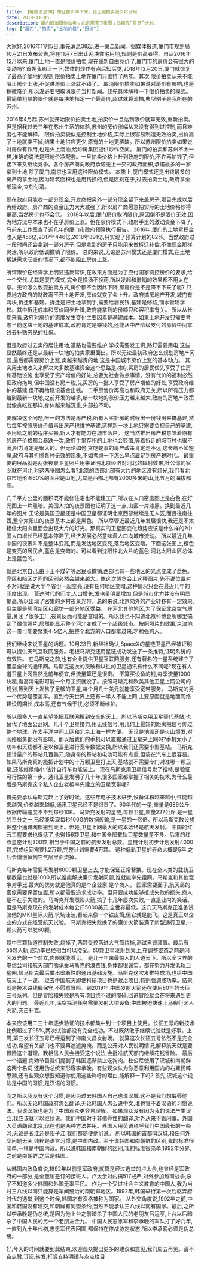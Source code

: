 ```yaml
---
title: 【睡前消息38】想让房价降下来，给土地拍卖限价可没用
date: 2019-11-05
description: 厦门取消限价拍卖；北京周围卫星图；马斯克“星链”计划。
tag: ["厦门","拍卖","土地价格","限价"]
---
```


大家好,2016年11月5日,事先消息38起,进一第二新闻。据媒体报道,厦门市规划局10月21日发布公告,将在11月7日出让两块住宅用地,规则是价高者得。自从2016年12月以来,厦门土地一直是限价拍卖,现在重新自由竞价了,厦门市的房价会有很大的变动吗?
首先我纠正一下,媒体的炒作有点后知后觉,2018年12月20日,厦门就恢复了最高价拿地的规则,限价拍卖土地在厦门只维持了两年。其次,限价拍卖从来不能阻止房价上涨,不促进房价上涨就不错了。
取消限价拍卖如果说对房价有影响,也是稍微降价,所以没必要把取消限价当打新闻。我先具体解释一下限价拍卖的模式。最简单粗暴的限价就是每块地指定一个最高价,超过就算流拍,典型例子是我所在的苏州。

2016年4月起,苏州就开始限价拍卖土地,拍卖价一旦达到限价就算无效,重新拍卖。但是据我过去三年在苏州生活的体验,苏州的房价涨幅从来没有得到过控制,而且难度也不能解释。
限价拍卖貌似是控制土地价格,实际上很容易制造无效拍卖,出价高了土地就卖不掉,结果土地供应更少,原有的土地更稀缺。所以苏州限价拍卖如果说对房价有作用,也是火上浇油,给炒房集团提供炒作空间。
厦门的拍卖和苏州不太一样,准确的说法是限地价净配套。一旦拍卖价格上升到政府的限价,不许再加钱了,但接下来又继续竞争。各个房产商向政府承诺无上一交的政府面积,承诺最多的一家拿到土地,除了厦门,南京也采用这种限价模式。
本质上,厦门模式还是出钱最多的房产商拿土地,因为建筑面积也是用钱换的,但是区别在于,过去拍卖土地,政府拿全部现金,立刻付清。

现在政府只能收一部分现金,开发商把另外一部分现金留下来盖房子,项目完成以后再给政府。房产商的资金压力大大减强了,所以房产商愿意把实际的土地价格炒得更高,当然房价也不会低。
2018年以后,厦门房价取消限价,原因倒不是限价无效,因为地方流导本来也不在乎房价上涨。但在限价模式下,政府手里的激动资金下降了,马前东工作室查了近几年的厦门市政府预算执行报告。
2016年,厦门的土地累积金收入是456亿,2017年446亿,2018年391亿,只实现了预算计划的82%。当然政府过一段时间还会拿到一部分房子,但是拿到的房子只能用来做拆迁补偿,不像现金那样灵活,所以政府低调撤销了限价。
总的来说,无论是苏州模式还是厦门模式,在土地稀缺需求旺盛的情况下,都不能阻止房价上涨。

所谓限价在经济学上明显违反常识,在政策方面是为了应付国家调控房价的要求,给一个交代,尤其是厦门模式,完全是换汤不换药,所以发起和撤销的效果都不用太在意。无论怎么改变拍卖方式,房价都不会因此下降,那房价是不是降不下来了呢?
只要地方政府的财政离不开土地开发,房价就变了会上升。政府搞房地产开发,城门有两块,拆迁和基建。拆迁是把土地拿到手,需要给居民钱,基建是修路,铺水管建学校。其中拆迁成本和房价同步升降,政府能拿到的份额只和容积率有关。
所以从长期来看,政府对房价的态度发生变化主要因素是基建成本。如果土地开发只需要考虑当前这块土地的基建成本,政府肯定是赚钱的,还能从中产阶级支付的房价中间拿钱去补贴穷民的社保。

但是政府过去卖的居住用地,道路也需要维护,学校需要发工资,路灯需要用电,这些显然最终还是从最新一块地的拍卖家里面出。所以无论最初政府怎么规划房地产问题,最后都需要房价上涨,卖越来越贵的地,这是中国城市房价上涨的基本动力。
其实用土地收入来解决大多数基建资金这个思路是对的,买房的居民优先享受了住房和基础设施,也享受了资产增值的好处,总要为社会做点事情。没有代价的福利必然把政府拖垮,但中国没有房产税,先买房的一批人享受了房产增值的好处,享受政府维护的基建,但不再给建设基金出钱。
二手房售价再高也和政府无关,所以所有压力都给到最新一块地,之前开发的越多,新一块地的涨价压力越来越大,政府的房地产政策就像贪吃蛇那样,身体越来越沉重,头部拉不动。

要解决这个问题,唯一的方法是房产税,所有人买新房的时候出一份钱用来搞基建,然后每年按照房价价值再出房产税维护基建,这样新一块土地只需要负担自己的基建,不用给之前的程序买搬,新人才有能力在城市落户。
这当然推出房产税意味着原有的房产价格都会暴跌一次,政府手里存积的土地也会贬值,等着拆迁的城市村也很不满,阻力肯定是很大的。但无论如何,贪吃蛇事的房产政策肯定走不远,这长痛不如短痛,政府与其折腾各种无效的现象,不如考虑一下怎么早点雇足到房产税时代。
最重要的展品就是两张夜景卫星照片用来证明北京经济对河北的辐射效果,杜公你的家乡就在河北,对这两张图怎么看?北京的西部北部有大片的地区没有灯光,我们看北京市地形图60%的面积是山地,尤其是西部北部有2000多米的山,比五月的海拔都高。

几千平方公里的面积既不能修住宅也不能建工厂,所以在人口密度图上是白色,在灯光图上一片黑暗。美国人拍的夜景图也证明了这一点,山区一片漆黑。换到最近几年的图片,无论是美国卫星还是中国卫星都证明北京西部继续是无人区,而且往南往西,整个太阳山的夜景基本上都是黑色。
所以尽管近最近几年发展很快,我还是不太相信太阳山里面会出现大片的灯光。那真实的卫星图变化趋势应该是什么样的?中国人口增长已经基本停滞了,经济发展必然意味着人口向城市流动。
所以最近几年,中国的夜景并不是整体变亮,而是发达地区变亮,落后地区变暗。下面这张图上,橙色是变亮的居民点,蓝色是变暗的。可以看到沈阳往北大片的蓝色,河北太阳山区总体上是蓝色的。

就是北京自己,由于王平煤矿等居民点撤销,西部也有一些地区的光点变成了蓝色。亮区和暗区之间的区别必然会越来越大。像这次博览会上这种图片,先不说位置对不对?就是说大半个省份一起变亮,没有任何地区变暗,这种情况只会在最近几年的印度出现。
莫迪时代的印度,人口增长,发电量明显增加,但是城市化力并没有明显提高,所以出现了密集的乡村夜景光带。总的来说,北京向外的产业转移有一定效果,但主要是熊湾新区和廊坊一部分地区受益。
在河北其他地区,为了保证北京空气质量,关闭了很多工厂,夜景反而可能是变暗的。所以我也不知道北京科博会所哪里搞到了微信照片,居然能显示整个河北变成了一个超级城市。按照照片的效果,京津地这一带可能要聚集4-5亿人,把整个北方的人口都拿过来,才勉强购入。

我们继续来说卫星的话题。10月23日,新华社确认,SpaceX的星链卫星已经被证明可以提供天气互联网服务。老板马斯克还用星链成功发送了一条推特,证明系统的有效性。
在马斯克之前,也有企业提供卫星互联网服务,还有著名的一星系统建立了覆盖全球的通讯网。马斯克这次的突破和以往的卫星通讯有什么不同呢?现在有人道卫星上网虽然比前年便宜,但流量算还是很贵。
不算买设备的钱,每季流量1000块起,看高清电影可能一个月工资就没了。按照马斯克和欧美其他卫星上网公司的规划,等到天上发售了足够的卫星,每个月几十美元就能享受宽带服务。
马斯克的另一个优势是覆盖率。直到今天世界上还有一半人不能上网,主要原因就是地面网络建设周期长,成本高,还有气候干扰,必须不断维护。

所以很多人一直希望能把互联网搬到安全的天上。所以马斯克用卫星替代基站,也替代了地面公蓝网。几十个卫星接力,用无线信号,用几何上最短的距离把信号传过整个地球。在太平洋中间上网和北京上海一样方便。
无论是地震还是火山爆发,对网络服务都没有影响。那以后我们的手机可以直接通过卫星来上网吗?手机太小了,功率和天线都不足以和卫星进行宽带数据交换,所以我们还需要小型基站。
马斯克预计量产的基站几百美元,随身带的基站和电池可能有点重,但装在汽车上很容易。如果马斯克真的能把计划中的十万颗卫星打上天,基站就不需要专门对准哪一颗卫星,还能继续缩小,估计自行车也能装上。
现在马斯克用卫星信号发了推特,是验证可行性的第一步。通讯卫星发明了几十年,很多国家都掌握了相关的技术,为什么最后是马斯克这个私人企业老板率先建立的卫星宽带呢?

首先要承认马斯克赶上了好时候。这些年电子技术进步,设备体积越来越小,性能越来越强,价格越来越低,通讯卫星已经不是很贵了。90年代的一星,重量是689公斤,数据传输速度不不到每秒10K。
马斯克发射的星链,每颗卫星,质量227公斤,是一星的三分之一,已经能实现每秒100G的数据传输,是一星的一亿倍。所以马斯克敢设想把整个通讯网都搬到天上。但是,卫星上网最大的成本始终是航天发射。
中国的红云工程要求也很低了,也得156颗卫星,和中国全部载轨卫星数量差不多。后来的红燕星座计划300颗,相当于中国之前的航天发射总数。星链计划初步计划发射4000颗,完成组网需要1.2万颗,完整计划需要4万颗。
这种低轨卫星的寿命大概是5年,之后会慢慢掉到它气层里面烧掉。

马斯克每年需要再发射8000颗卫星上去,才能保证正常替换。现在全人类的载轨卫星数量也就是1000,所以谁能解决廉价发射问题,谁就能率先组网。马斯克和其他竞争对手比,最大的优势就是他真的是个企业家,是个商人。
国家需要面子,航天局的官僚需要保留位置,所以都需要追求成功率。但只要成功能够抵成失败的损失,商人是不在乎失败的。马斯克开发烈影火箭,搞了十几年屡次失败,一直是业内的笑话。
但是马斯克现在的发射成本每公斤5000美元,全世界最低。这几天马斯克正准备试验他的MK1星际火箭,坑坑洼洼,看起来像一个铁皮筒,但它就是能飞。这是真正以企业的方式在经营航天试验。
马斯克把失败换了的廉价火箭装满了新型通行卫星,一颗火箭可以发60颗。

其中三颗轨道控制失败,烧掉了,两颗受控落进大气筒烧掉,测试自毁装置。最后有55颗入轨,成功率已经相当可以接受。60颗卫星发射到天上,在调整姿态之前是闪闪发光的一个对立,肉眼就能看见。
是几十年来最惊人的人道天下。所以全世界的电信公司和航天部门嘴承受马斯克的浪费钱,身体都很诚实。都在努力开发低轨卫星网,帮马斯克最后做出垄断性的通讯基础设施。马斯克这次发推特成功,也给中国航天上了一课。
过去中国航天即使科研项目也是政治项目,特别强调成功率。结果就是技术路线偏保守,不愿意冒险。到2019年,中国发射火箭还在使用80年的长征三号系列。但是冒险和失败是所有项目绕不过的障碍,回避冒险就会在将来遇到更大的问题。
最近几年,深空探测任务需要发射大型设备,中国被迫快速上马夜行艺人火箭,突击补克。

本来应该用二三十年逐步验证的技术都集中到一个项目上使用。长征五号的新技术比例超过了95%,两次试验都没有完全成功。不过既然敢于继续试验就是好事。上周,第三发长征五号已经运到了海南文昌发射场。
就算这次长征五号依然不是完全成功,希望有关部门也不要再遮遮掩掩。而是公开对人民说明情况,解释航天就是要冒险这个道理。我相信人民会接受这个说法,会批准航天部门继续花钱冒险。
最后一个话题,商劝节目我们提到了韩国逐渐禁止吃狗肉。杜公尼使用了汉城和南朝鲜这两个名词,还用伪总统来形容李承晚。有些观众认为你恶意利用国内的右翼民粹思潮,还有些观众想要知道你使用这些称呼的理由,能解释一下吗?
首先,汉城这个说法是中国的习惯,是汉语的习惯。

而之所以我没有这个习惯,是因为过去韩国人自己也说汉城,这不是我们想侮辱他们。所以无论韩国政府怎么翻译,无论韩国人怎么说中文,谁也管不着汉语的习惯说法。我说汉城也是为了中国观众更容易理解。
如果观众没有因为我的说法产生误会,我应该就可以继续说。我们中国对于非侮辱性的翻译,对外从来不管闲事。外国人英语翻译北京,现在也是两种方法并用。外国人用英语称呼我们中国最长的一条河,无论是长江还是阳子江,我们都随便他们说。
所以韩国的首都叫汉城,和任何外交问题无关,纯粹是语言习惯,是中国内政。至于说韩国和南朝鲜的区别,我的标准很简单,一样是中国内政。所以说韩国和南朝鲜的区别,我的标准很简单,1992年分界,之前是南朝鲜,之后是韩国。

从韩国内政角度说,1992年以前是军政府,就算是经过选举的卢太余,也曾经是军政府的一部分,是全董宦签订的接班人。卢太余对内搞517戒严,对外参加越南战争,杀了不知道多少韩国和外国无辜平民。
作为一个受过社会主义教育的中国人,我为当时三八线以南只能算是军阀统治的南朝鲜地区。1992年,韩国举行第一次后驱弄府时代的选举,到这个时候,韩国才有资格被称为国家。
从外交角度说,1992年之前,中国和韩国没有建交,和朝鲜有同盟条约,当然不能承认三八线以南有国家。最后,之所以李承晚是伪总统,是因为他上台之前暗杀了中国人民的老朋友吕运亨,上台以后暗杀了中国人民的另一个老朋友金九。
中国人民志愿军和李承晚的军队打了好几年,一直到九十年代初,志愿军代表回国,都保持在停战协定状态,所以李承晚必须是伪总统。

好,今天的时间就要到此结束,欢迎观众提出更多的建议和意见,我们周五再见。请不吝点赞,订阅,转发,打赏支持明镜与点点栏目